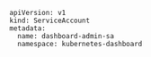     apiVersion: v1
    kind: ServiceAccount
    metadata:
      name: dashboard-admin-sa
      namespace: kubernetes-dashboard